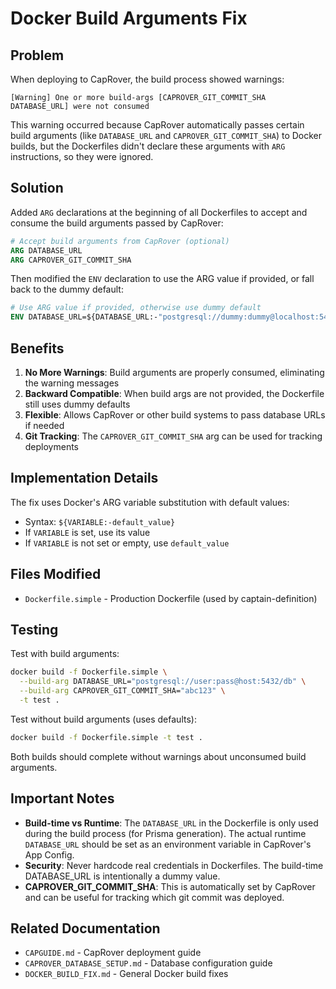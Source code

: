 # Docker Build Arguments Fix

## Problem

When deploying to CapRover, the build process showed warnings:

```
[Warning] One or more build-args [CAPROVER_GIT_COMMIT_SHA DATABASE_URL] were not consumed
```

This warning occurred because CapRover automatically passes certain build arguments (like `DATABASE_URL` and `CAPROVER_GIT_COMMIT_SHA`) to Docker builds, but the Dockerfiles didn't declare these arguments with `ARG` instructions, so they were ignored.

## Solution

Added `ARG` declarations at the beginning of all Dockerfiles to accept and consume the build arguments passed by CapRover:

```dockerfile
# Accept build arguments from CapRover (optional)
ARG DATABASE_URL
ARG CAPROVER_GIT_COMMIT_SHA
```

Then modified the `ENV` declaration to use the ARG value if provided, or fall back to the dummy default:

```dockerfile
# Use ARG value if provided, otherwise use dummy default
ENV DATABASE_URL=${DATABASE_URL:-"postgresql://dummy:dummy@localhost:5432/dummy"}
```

## Benefits

1. **No More Warnings**: Build arguments are properly consumed, eliminating the warning messages
2. **Backward Compatible**: When build args are not provided, the Dockerfile still uses dummy defaults
3. **Flexible**: Allows CapRover or other build systems to pass database URLs if needed
4. **Git Tracking**: The `CAPROVER_GIT_COMMIT_SHA` arg can be used for tracking deployments

## Implementation Details

The fix uses Docker's ARG variable substitution with default values:
- Syntax: `${VARIABLE:-default_value}`
- If `VARIABLE` is set, use its value
- If `VARIABLE` is not set or empty, use `default_value`

## Files Modified

- `Dockerfile.simple` - Production Dockerfile (used by captain-definition)

## Testing

Test with build arguments:
```bash
docker build -f Dockerfile.simple \
  --build-arg DATABASE_URL="postgresql://user:pass@host:5432/db" \
  --build-arg CAPROVER_GIT_COMMIT_SHA="abc123" \
  -t test .
```

Test without build arguments (uses defaults):
```bash
docker build -f Dockerfile.simple -t test .
```

Both builds should complete without warnings about unconsumed build arguments.

## Important Notes

- **Build-time vs Runtime**: The `DATABASE_URL` in the Dockerfile is only used during the build process (for Prisma generation). The actual runtime `DATABASE_URL` should be set as an environment variable in CapRover's App Config.
- **Security**: Never hardcode real credentials in Dockerfiles. The build-time DATABASE_URL is intentionally a dummy value.
- **CAPROVER_GIT_COMMIT_SHA**: This is automatically set by CapRover and can be useful for tracking which git commit was deployed.

## Related Documentation

- `CAPGUIDE.md` - CapRover deployment guide
- `CAPROVER_DATABASE_SETUP.md` - Database configuration guide
- `DOCKER_BUILD_FIX.md` - General Docker build fixes
